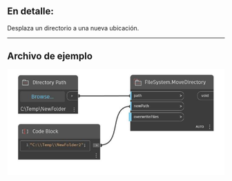 ## En detalle:
Desplaza un directorio a una nueva ubicación.
___
## Archivo de ejemplo

![MoveDirectory](./DSCore.IO.FileSystem.MoveDirectory_img.jpg)

